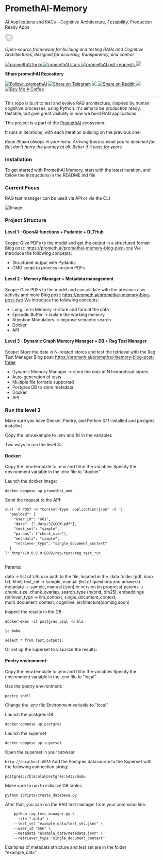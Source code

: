 # PromethAI-Memory

AI Applications and RAGs - Cognitive Architecture, Testability, Production Ready Apps



<p align="left">
  <a href="https://prometh.ai//#gh-light-mode-only">
    <img src="assets/topoteretes_logo.png" width="5%" alt="promethAI logo" />
  </a>

  
</p>

<p align="left"><i>Open-source framework for building and testing RAGs and Cognitive Architectures, designed for accuracy, transparency, and control.</i></p>

<p align="left">
<a href="https://github.com/topoteretes/PromethAI-Memory/fork" target="blank">
<img src="https://img.shields.io/github/forks/topoteretes/PromethAI-Memory?style=for-the-badge" alt="promethAI forks"/>
</a>

<a href="https://github.com/topoteretes/PromethAI-Backend/stargazers" target="blank">
<img src="https://img.shields.io/github/stars/topoteretes/PromethAI-Memory?style=for-the-badge" alt="promethAI stars"/>
</a>
<a href="https://github.com/topoteretes/PromethAI-Backend/pulls" target="blank">
<img src="https://img.shields.io/github/issues-pr/topoteretes/PromethAI-Memory?style=for-the-badge" alt="promethAI pull-requests"/>
</a>
<a href='https://github.com/topoteretes/PromethAI-Backend/releases'>
<img src='https://img.shields.io/github/release/topoteretes/PromethAI-Memory?&label=Latest&style=for-the-badge'>
</a>

</p>

[//]: # (<p align="center"><b>Follow PromethAI </b></p>)

[//]: # (<p align="center">)

[//]: # (<a href="https://twitter.com/_promethAI" target="blank">)

[//]: # (<img src="https://img.shields.io/twitter/follow/_promethAI?label=Follow: _promethAI&style=social" alt="Follow _promethAI"/>)

[//]: # (</a>)

[//]: # (<p align="center">)

[//]: # (<a href="https://prometh.ai" target="_blank"><img src="https://img.shields.io/twitter/url?label=promethAI Website&logo=website&style=social&url=https://github.com/topoteretes/PromethAI-Memory"/></a>)

[//]: # (<p align="center">)

[//]: # (<a href="https://www.youtube.com/@_promethAI" target="_blank"><img src="https://img.shields.io/twitter/url?label=Youtube&logo=youtube&style=social&url=https://github.com/topoteretes/PromethAI-Memory"/></a>)

[//]: # (</p>)


<p align="left"><b>Share promethAI Repository</b></p>

<p align="left">

<a href="https://twitter.com/intent/tweet?text=Check%20this%20GitHub%20repository%20out.%20promethAI%20-%20Let%27s%20you%20easily%20build,%20manage%20and%20run%20useful%20autonomous%20AI%20agents.&url=https://github.com/topoteretes/PromethAI-Backend-Backend&hashtags=promethAI,AGI,Autonomics,future" target="blank">
<img src="https://img.shields.io/twitter/follow/_promethAI?label=Share Repo on Twitter&style=social" alt="Follow _promethAI"/></a> 
<a href="https://t.me/share/url?text=Check%20this%20GitHub%20repository%20out.%20promethAI%20-%20Let%27s%20you%20easily%20build,%20manage%20and%20run%20useful%20autonomous%20AI%20agents.&url=https://github.com/topoteretes/PromethAI-Backend" target="_blank"><img src="https://img.shields.io/twitter/url?label=Telegram&logo=Telegram&style=social&url=https://github.com/topoteretes/PromethAI-Backend" alt="Share on Telegram"/></a>
<a href="https://api.whatsapp.com/send?text=Check%20this%20GitHub%20repository%20out.%20promethAI%20-%20Let's%20you%20easily%20build,%20manage%20and%20run%20useful%20autonomous%20AI%20agents.%20https://github.com/topoteretes/PromethAI-Backend"><img src="https://img.shields.io/twitter/url?label=whatsapp&logo=whatsapp&style=social&url=https://github.com/topoteretes/PromethAI-Backend" /></a> <a href="https://www.reddit.com/submit?url=https://github.com/topoteretes/PromethAI-Backend&title=Check%20this%20GitHub%20repository%20out.%20promethAI%20-%20Let's%20you%20easily%20build,%20manage%20and%20run%20useful%20autonomous%20AI%20agents.
" target="blank">
<img src="https://img.shields.io/twitter/url?label=Reddit&logo=Reddit&style=social&url=https://github.com/topoteretes/PromethAI-Backend" alt="Share on Reddit"/>
</a> <a href="mailto:?subject=Check%20this%20GitHub%20repository%20out.&body=promethAI%20-%20Let%27s%20you%20easily%20build,%20manage%20and%20run%20useful%20autonomous%20AI%20agents.%3A%0Ahttps://github.com/topoteretes/PromethAI-Backend" target="_blank"><img src="https://img.shields.io/twitter/url?label=Gmail&logo=Gmail&style=social&url=https://github.com/topoteretes/PromethAI-Backend"/></a> <a href="https://www.buymeacoffee.com/promethAI" target="_blank"><img src="https://cdn.buymeacoffee.com/buttons/default-orange.png" alt="Buy Me A Coffee" height="23" width="100" style="border-radius:1px"></a>

</p>

<hr>





This repo is built to test and evolve RAG architecture, inspired by human cognitive processes, using Python. It's aims to be production ready, testable, but give great visibility in how we build RAG applications.

This project is a part of the [PromethAI](https://prometh.ai/) ecosystem.

It runs in iterations, with each iteration building on the previous one.

_Keep Ithaka always in your mind.
Arriving there is what you’re destined for.
But don’t hurry the journey at all.
Better if it lasts for years_


### Installation

To get started with PromethAI Memory, start with the latest iteration, and follow the instructions in the README.md file

### Current Focus

RAG test manager can be used via API or via the CLI

![Image](https://github.com/topoteretes/PromethAI-Memory/blob/main/infographic_final.png)

### Project Structure

#### Level 1 - OpenAI functions + Pydantic + DLTHub
Scope: Give PDFs to the model and get the output in a structured format
Blog post: https://prometh.ai/promethai-memory-blog-post-one
We introduce the following concepts:
- Structured output with Pydantic
- CMD script to process custom PDFs
#### Level 2 - Memory Manager + Metadata management
Scope: Give PDFs to the model and consolidate with the previous user activity and more
Blog post: https://prometh.ai/promethai-memory-blog-post-two
We introduce the following concepts:

- Long Term Memory -> store and format the data
- Episodic Buffer -> isolate the working memory
- Attention Modulators -> improve semantic search
- Docker
- API

#### Level 3 - Dynamic Graph Memory Manager + DB + Rag Test Manager
Scope: Store the data in N-related stores and test the retrieval with the Rag Test Manager
Blog post: https://prometh.ai/promethai-memory-blog-post-three
- Dynamic Memory Manager -> store the data in N hierarchical stores
- Auto-generation of tests
- Multiple file formats supported
- Postgres DB to store metadata
- Docker
- API


### Run the level 3 

Make sure you have Docker, Poetry, and Python 3.11 installed and postgres installed.

Copy the .env.example to .env and fill in the variables


Two ways to run the level 3:

#### Docker: 

Copy the .env.template to .env and fill in the variables
Specify the environment variable in the .env file to "docker"


Launch the docker image:

```docker compose up promethai_mem  ```

Send the request to the API:

```
curl -X POST -H "Content-Type: application/json" -d '{
  "payload": {
    "user_id": "681",
    "data": [".data/3ZCCCW.pdf"],
    "test_set": "sample",
    "params": ["chunk_size"],
    "metadata": "sample",
    "retriever_type": "single_document_context"
  }
}' http://0.0.0.0:8000/rag-test/rag_test_run
 
```
Params:

data -> list of URLs or path to the file, located in the .data folder (pdf, docx, txt, html)
test_set -> sample, manual (list of questions and answers)
metadata -> sample,  manual (json) or version (in progress)
params -> chunk_size, chunk_overlap, search_type (hybrid, bm25), embeddings
retriever_type -> llm_context, single_document_context, multi_document_context, cognitive_architecture(coming soon)

Inspect the results in the DB:

``` docker exec -it postgres psql -U bla ```

``` \c bubu ```

``` select * from test_outputs; ```

Or set up the superset to visualize the results:



#### Poetry environment: 


Copy the .env.template to .env and fill in the variables
Specify the environment variable in the .env file to "local"

Use the poetry environment:

``` poetry shell ```

Change the .env file Environment variable to "local"

Launch the postgres DB

``` docker compose up postgres ```

Launch the superset

``` docker compose up superset ```

Open the superset in your browser

``` http://localhost:8088 ```
Add the  Postgres datasource to the Superset with the following connection string:
    
``` postgres://bla:bla@postgres:5432/bubu ```

Make sure to run to initialize DB tables

``` python scripts/create_database.py ```

After that, you can run the RAG test manager from your command line.


``` 
    python rag_test_manager.py \
    --file ".data" \
    --test_set "example_data/test_set.json" \
    --user_id "666" \
    --metadata "example_data/metadata.json" \
    --retriever_type "single_document_context"

```

Examples of metadata structure and test set are in the folder "example_data"

